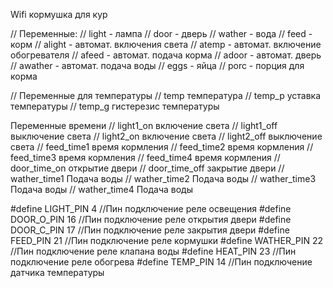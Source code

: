  Wifi кормушка для кур

   // Переменные:
  // light - лампа
  // door - дверь
  // wather - вода
  // feed - корм
  // alight - автомат. включения света
  // atemp - автомат. включение обогревателя
  // afeed - автомат. подача корма
  // adoor - автомат. дверь
  // awather - автомат. подача воды
  // eggs - яйца
  // porc - порция для корма

  //    Переменные для температуры
  // temp температура
  // temp_p уставка температуры
  // temp_g гистерезис температуры


  Переменные времени
  // light1_on включение света
  // light1_off выключение света
  // light2_on включение света
  // light2_off выключение света
  // feed_time1 время кормления
  // feed_time2 время кормления
  // feed_time3 время кормления
  // feed_time4 время кормления
  // door_time_on открытие двери
  // door_time_off закрытие двери
  // wather_time1 Подача воды
  // wather_time2 Подача воды
  // wather_time3 Подача воды
  // wather_time4 Подача воды

#define LIGHT_PIN 4    //Пин подключение реле освещения
#define DOOR_O_PIN 16  //Пин подключение реле открытия двери
#define DOOR_C_PIN 17  //Пин подключение реле закрытия двери
#define FEED_PIN 21    //Пин подключение реле кормушки
#define WATHER_PIN 22  //Пин подключение реле клапана воды
#define HEAT_PIN 23    //Пин подключение реле обогрева
#define TEMP_PIN 14    //Пин подключение датчика температуры
